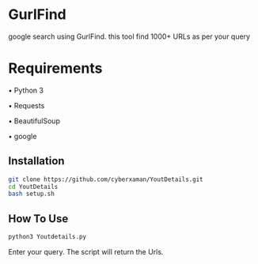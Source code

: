 # GurlFind

google search using GurlFind. this tool find 1000+ URLs as per your query


# Requirements


• Python 3

• Requests

• BeautifulSoup

• google
## Installation


```bash
git clone https://github.com/cyberxaman/YoutDetails.git
cd YoutDetails
bash setup.sh
```

## How To Use 

```bash
python3 Youtdetails.py
 ```

Enter your query. The script will return the Urls.

